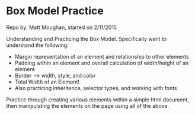 # Box Model Practice
Repo by: Matt Moughan, started on 2/11/2015

Understanding and Practicing the Box Model.
Specifically want to understand the following:
- Margin representation of an element and relationship to other elements
- Padding within an element and overall calculation of width/height of an element
- Border --> width, style, and color
- Total Width of an Element!
- Also practicing inheritence, selector types, and working with fonts

Practice through creating various elements within a simple html document, then manipulating the elements on the page using all of the above.